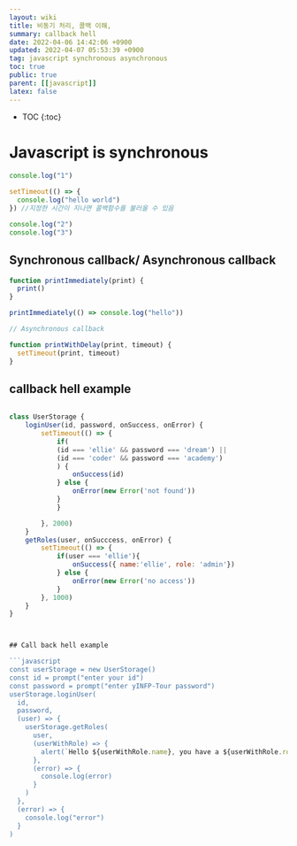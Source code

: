 ```yaml
---
layout: wiki
title: 비동기 처리, 콜백 이해,
summary: callback hell
date: 2022-04-06 14:42:06 +0900
updated: 2022-04-07 05:53:39 +0900
tag: javascript synchronous asynchronous
toc: true
public: true
parent: [[javascript]]
latex: false
---
```


- TOC
  {:toc}

# Javascript is synchronous

```javascript
console.log("1")

setTimeout(() => {
  console.log("hello world")
}) //지정한 시간이 지나면 콜백함수를 불러올 수 있음

console.log("2")
console.log("3")
```

## Synchronous callback/ Asynchronous callback

```javascript
function printImmediately(print) {
  print()
}

printImmediately(() => console.log("hello"))

// Asynchronous callback

function printWithDelay(print, timeout) {
  setTimeout(print, timeout)
}
```

## callback hell example

```javascript

class UserStorage {
    loginUser(id, password, onSuccess, onError) {
        setTimeout(() => {
            if(
            (id === 'ellie' && password === 'dream') ||
            (id === 'coder' && password === 'academy')
            ) {
                onSuccess(id)
            } else {
                onError(new Error('not found'))
            }
            }

        }, 2000)
    }
    getRoles(user, onSucccess, onError) {
        setTimeout(() => {
            if(user === 'ellie'){
                onSuccess({ name:'ellie', role: 'admin'})
            } else {
                onError(new Error('no access'))
            }
        }, 1000)
    }
}



## Call back hell example

```javascript
const userStorage = new UserStorage()
const id = prompt("enter your id")
const password = prompt("enter yINFP-Tour password")
userStorage.loginUser(
  id,
  password,
  (user) => {
    userStorage.getRoles(
      user,
      (userWithRole) => {
        alert(`Hello ${userWithRole.name}, you have a ${userWithRole.role}`)
      },
      (error) => {
        console.log(error)
      }
    )
  },
  (error) => {
    console.log("error")
  }
)
```
